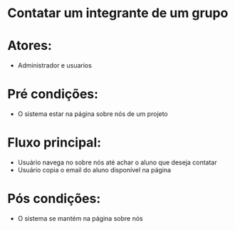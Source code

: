 # Contatar um integrante de um grupo

# Atores:  
- Administrador e usuarios

# Pré condições:
- O sistema estar na página sobre nós de um projeto 

# Fluxo principal:
- Usuário navega no sobre nós até achar o aluno que deseja contatar
- Usuário copia o email do aluno disponível na página

# Pós condições:
- O sistema se mantém na página sobre nós
